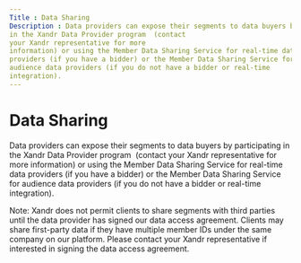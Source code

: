 ```yaml
---
Title : Data Sharing
Description : Data providers can expose their segments to data buyers by participating
in the Xandr Data Provider program  (contact
your Xandr representative for more
information) or using the Member Data Sharing Service for real-time data
providers (if you have a bidder) or the Member Data Sharing Service for
audience data providers (if you do not have a bidder or real-time
integration).
---
```



# Data Sharing



Data providers can expose their segments to data buyers by participating
in the Xandr Data Provider program  (contact
your Xandr representative for more
information) or using the Member Data Sharing Service for real-time data
providers (if you have a bidder) or the Member Data Sharing Service for
audience data providers (if you do not have a bidder or real-time
integration).



Note: Xandr
does not permit clients to share segments with third parties until the
data provider has signed our data access agreement. Clients may share
first-party data if they have multiple member IDs under the same company
on our platform. Please contact your Xandr
representative if interested in signing the data access agreement.






